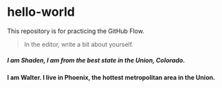 # hello-world
 This repository is for practicing the GitHub Flow.
>In the editor, write a bit about yourself.
##### I am Shaden, I am from the best state in the Union, Colorado.
#### I am Walter. I live in Phoenix, the hottest metropolitan area in the Union.
